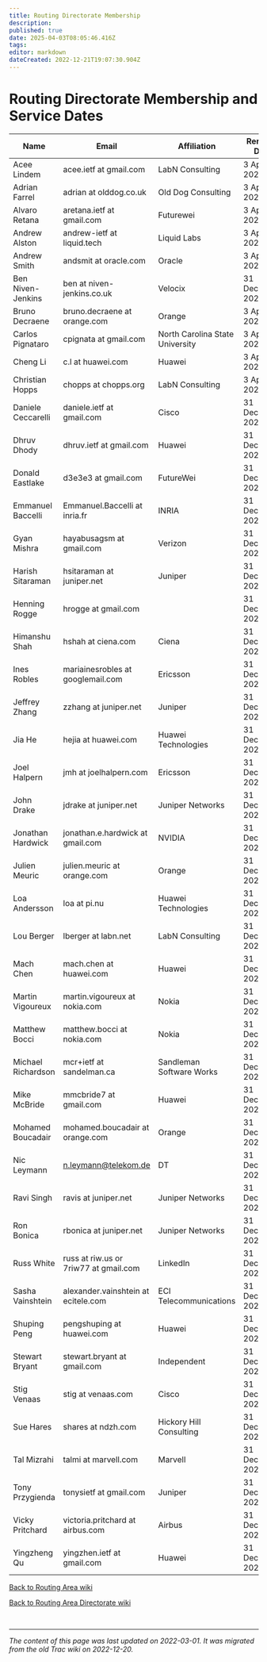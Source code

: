 ```yaml
---
title: Routing Directorate Membership
description: 
published: true
date: 2025-04-03T08:05:46.416Z
tags: 
editor: markdown
dateCreated: 2022-12-21T19:07:30.904Z
---
```


# Routing Directorate Membership and Service Dates

| Name                 |  Email                                  |  Affiliation               |  Renewal Date       |
|----------------------|-----------------------------------------|----------------------------|---------------------|
|  Acee Lindem         |  acee.ietf at gmail.com                    |  LabN Consulting        |  3 April 2025   |
|  Adrian Farrel       |  adrian at olddog.co.uk                 |  Old Dog Consulting     |  3 April 2025  |
|  Alvaro Retana       | aretana.ietf at gmail.com                  |  Futurewei              |  3 April 2025   |
| Andrew Alston        | andrew-ietf at liquid.tech              |   Liquid Labs          |  3 April 2025   |
|  Andrew Smith        |  andsmit at oracle.com                   |  Oracle               |  3 April 2025   |
|  Ben Niven-Jenkins   |  ben at niven-jenkins.co.uk             |  Velocix                   |  31 December 2023   |
|  Bruno Decraene      |  bruno.decraene at orange.com           |  Orange                    |  3 April 2025   |
|  Carlos Pignataro    |  cpignata at gmail.com                  |  North Carolina State University                    |  3 April 2024|
|  Cheng Li        |  c.l at huawei.com           |  Huawei                    |  3 April 2024   |
|  Christian Hopps     |  chopps at chopps.org                   |  LabN Consulting          |   3 April 2024   |
|  Daniele Ceccarelli  |  daniele.ietf at gmail.com     |  Cisco                  |  31 December 2024   |
|  Dhruv Dhody         |  dhruv.ietf at gmail.com                |  Huawei                    |  31 December 2023   |
|  Donald Eastlake     |  d3e3e3 at gmail.com                    |  FutureWei                 |  31 December 2024   |
|  Emmanuel Baccelli   | Emmanuel.Baccelli at inria.fr           |  INRIA                     |  31 December 2024   |
|  Gyan Mishra         |  hayabusagsm at gmail.com               |  Verizon                   |  31 December 2024   |
|  Harish Sitaraman    |  hsitaraman at juniper.net              |  Juniper                   |  31 December 2023   |
|  Henning Rogge       |  hrogge at gmail.com                    |                            |  31 December 2024   |
|  Himanshu Shah       |  hshah at ciena.com                     |  Ciena                     |  31 December 2023   |
|  Ines Robles         |  mariainesrobles at googlemail.com      |  Ericsson                  |  31 December 2024   |
|  Jeffrey Zhang       |  zzhang at juniper.net                  |  Juniper                   |  31 December 2024   |
|  Jia He              |  hejia at huawei.com                    |  Huawei Technologies       |  31 December 2022   |
|  Joel Halpern        |  jmh at joelhalpern.com                 |  Ericsson                  |  31 December 2024   |
|  John Drake          |  jdrake at juniper.net                  |  Juniper Networks          |  31 December 2022   |
|  Jonathan Hardwick   |  jonathan.e.hardwick at gmail.com           |  NVIDIA                 |  31 December 2024   |
|  Julien Meuric       |  julien.meuric at orange.com            |  Orange                    |  31 December 2024   |
|  Loa Andersson       |  loa at pi.nu                           |  Huawei Technologies       |  31 December 2023   |
|  Lou Berger          |  lberger at labn.net                    |  LabN Consulting           |  31 December 2024   |
|  Mach Chen           |  mach.chen at huawei.com                |  Huawei                    |  31 December 2022   |
|  Martin Vigoureux    |  martin.vigoureux at nokia.com          |  Nokia                     |  31 December 2024   |
|  Matthew Bocci       |  matthew.bocci at nokia.com             |  Nokia                     |  31 December 2023   |
|  Michael Richardson  |  mcr+ietf at sandelman.ca               |  Sandleman Software Works  |  31 December 2023   |
|  Mike McBride        |  mmcbride7 at gmail.com                 |  Huawei                    |  31 December 2023   |
|  Mohamed Boucadair   |  mohamed.boucadair at orange.com        |  Orange                    |  31 December 2024   |
|  Nic Leymann         |  n.leymann@telekom.de                   |  DT                        |  31 December 2023   |
|  Ravi Singh          |  ravis at juniper.net                   |  Juniper Networks          |  31 December 2023   |
|  Ron Bonica          |  rbonica at juniper.net                 |  Juniper Networks          |  31 December 2024   |
|  Russ White          |  russ at riw.us or 7riw77 at gmail.com  |  LinkedIn                  |  31 December 2022   |
|  Sasha Vainshtein    |  alexander.vainshtein at ecitele.com    |  ECI Telecommunications    |  31 December 2023   |
|  Shuping Peng        |  pengshuping at huawei.com              |  Huawei                    |  31 December 2024   |
|  Stewart Bryant      |  stewart.bryant at gmail.com            |  Independent        |  31 December 2024   |
|  Stig Venaas         |  stig at venaas.com                     |  Cisco                     |  31 December 2023   |
|  Sue Hares           |  shares at ndzh.com                     |  Hickory Hill Consulting   |  31 December 2022   |
|  Tal Mizrahi         |  talmi at marvell.com                   |  Marvell                   |  31 December 2023   |
|  Tony Przygienda     |  tonysietf at gmail.com                 |   Juniper                  |  31 December 2023   |
|  Vicky Pritchard     |  victoria.pritchard at airbus.com       |  Airbus                    |  31 December 2022   |
|  Yingzheng Qu        |  yingzhen.ietf at gmail.com             |  Huawei                    |  31 December 2023   |


[Back to Routing Area wiki](/group/rtg)

[Back to Routing Area Directorate wiki](/group/rtg/RtgDir)


&nbsp;
&nbsp;
&nbsp;

---

*The content of this page was last updated on 2022-03-01. It was migrated from the old Trac wiki on 2022-12-20.*